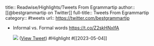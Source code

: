 title:: Readwise/Highlights/Tweets From Egrammartip
author:: [[@bestgrammartip on Twitter]]
full-title:: Tweets From Egrammartip
category:: #tweets
url:: https://twitter.com/bestgrammartip

- Informal vs. Formal words https://t.co/Z2skHNxIfA
  
  ![](https://pbs.twimg.com/media/Fs3YuZ9akAAv3LY.jpg) ([View Tweet](https://twitter.com/bestgrammartip/status/1643207733607563267)) #Highlight #[[2023-05-04]]